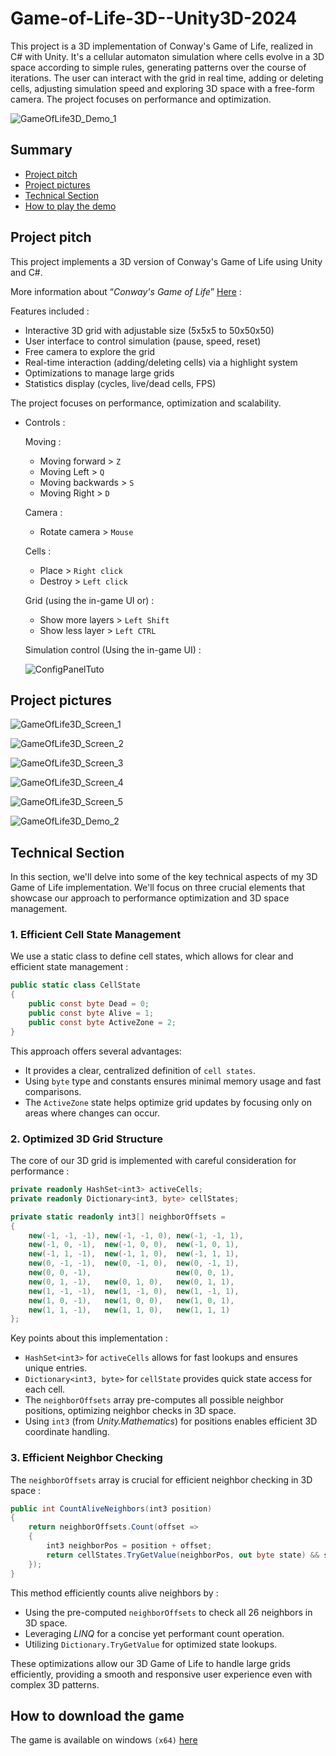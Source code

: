 # Game-of-Life-3D--Unity3D-2024

This project is a 3D implementation of Conway's Game of Life, realized in C# with Unity. It's a cellular automaton simulation where cells evolve in a 3D space according to simple rules, generating patterns over the course of iterations. The user can interact with the grid in real time, adding or deleting cells, adjusting simulation speed and exploring 3D space with a free-form camera. The project focuses on performance and optimization.

![GameOfLife3D_Demo_1](./ReadmeContent/TechnicalDemoGifs/GameOfLife3D_Demo_1.gif)


## Summary

- [Project pitch](#project-pitch)
- [Project pictures](#project-pictures)
- [Technical Section](#technical-section)
- [How to play the demo](#how-to-play-the-demo)

## Project pitch

This project implements a 3D version of Conway's Game of Life using Unity and C#.

More information about “*Conway's Game of Life*” [Here](https://en.wikipedia.org/wiki/Conway%27s_Game_of_Life) : 

Features included :

- Interactive 3D grid with adjustable size (5x5x5 to 50x50x50)
- User interface to control simulation (pause, speed, reset)
- Free camera to explore the grid
- Real-time interaction (adding/deleting cells) via a highlight system
- Optimizations to manage large grids
- Statistics display (cycles, live/dead cells, FPS)

The project focuses on performance, optimization and scalability.

- Controls :

    Moving :
    - Moving forward > `Z`
    - Moving Left > `Q`
    - Moving backwards > `S`
    - Moving Right > `D`

    Camera :
    - Rotate camera > `Mouse`

    Cells :
    - Place > `Right click`
    - Destroy > `Left click`

    Grid (using the in-game UI or) :
    - Show more layers > `Left Shift`
    - Show less layer > `Left CTRL`

    Simulation control (Using the in-game UI) : 
    
    ![ConfigPanelTuto](./ReadmeContent/GameScreenshots/GameOfLife_UI_Screen_1.png)

## Project pictures

![GameOfLife3D_Screen_1](./ReadmeContent/GameScreenshots/GameOfLife_Screen_1.png)

![GameOfLife3D_Screen_2](./ReadmeContent/GameScreenshots/GameOfLife_Screen_2.png)

![GameOfLife3D_Screen_3](./ReadmeContent/GameScreenshots/GameOfLife_Screen_3.png)

![GameOfLife3D_Screen_4](./ReadmeContent/GameScreenshots/GameOfLife_Screen_4.png)

![GameOfLife3D_Screen_5](./ReadmeContent/GameScreenshots/GameOfLife_Screen_5.png)

![GameOfLife3D_Demo_2](./ReadmeContent/TechnicalDemoGifs/GameOfLife3D_Demo_2.gif)

## Technical Section 

In this section, we'll delve into some of the key technical aspects of my 3D Game of Life implementation. We'll focus on three crucial elements that showcase our approach to performance optimization and 3D space management.

### 1. Efficient Cell State Management

We use a static class to define cell states, which allows for clear and efficient state management :

```csharp
public static class CellState
{
    public const byte Dead = 0;
    public const byte Alive = 1;
    public const byte ActiveZone = 2;
}
```

This approach offers several advantages:

- It provides a clear, centralized definition of `cell states`.
- Using `byte` type and constants ensures minimal memory usage and fast comparisons.
- The `ActiveZone` state helps optimize grid updates by focusing only on areas where changes can occur.

### 2. Optimized 3D Grid Structure

The core of our 3D grid is implemented with careful consideration for performance :

```csharp
private readonly HashSet<int3> activeCells;
private readonly Dictionary<int3, byte> cellStates;

private static readonly int3[] neighborOffsets =
{
    new(-1, -1, -1), new(-1, -1, 0), new(-1, -1, 1),
    new(-1, 0, -1),  new(-1, 0, 0),  new(-1, 0, 1),
    new(-1, 1, -1),  new(-1, 1, 0),  new(-1, 1, 1),
    new(0, -1, -1),  new(0, -1, 0),  new(0, -1, 1),
    new(0, 0, -1),                   new(0, 0, 1),
    new(0, 1, -1),   new(0, 1, 0),   new(0, 1, 1),
    new(1, -1, -1),  new(1, -1, 0),  new(1, -1, 1),
    new(1, 0, -1),   new(1, 0, 0),   new(1, 0, 1),
    new(1, 1, -1),   new(1, 1, 0),   new(1, 1, 1)
};
```

Key points about this implementation :

- `HashSet<int3>` for `activeCells` allows for fast lookups and ensures unique entries.
- `Dictionary<int3, byte>` for `cellState` provides quick state access for each cell.
- The `neighborOffsets` array pre-computes all possible neighbor positions, optimizing neighbor checks in 3D space.
- Using `int3` (from *Unity.Mathematics*) for positions enables efficient 3D coordinate handling.

### 3. Efficient Neighbor Checking

The `neighborOffsets` array is crucial for efficient neighbor checking in 3D space :

```csharp
public int CountAliveNeighbors(int3 position)
{
    return neighborOffsets.Count(offset =>
    {
        int3 neighborPos = position + offset;
        return cellStates.TryGetValue(neighborPos, out byte state) && state == CellState.Alive;
    });
}
```

This method efficiently counts alive neighbors by :

- Using the pre-computed `neighborOffsets` to check all 26 neighbors in 3D space.
- Leveraging *LINQ* for a concise yet performant count operation.
- Utilizing `Dictionary.TryGetValue` for optimized state lookups.

These optimizations allow our 3D Game of Life to handle large grids efficiently, providing a smooth and responsive user experience even with complex 3D patterns.

## How to download the game

The game is available on windows `(x64)` [here](https://github.com/LeoSery/Conway-s-Game-of-Life-3D--Unity3D-2024/releases) 